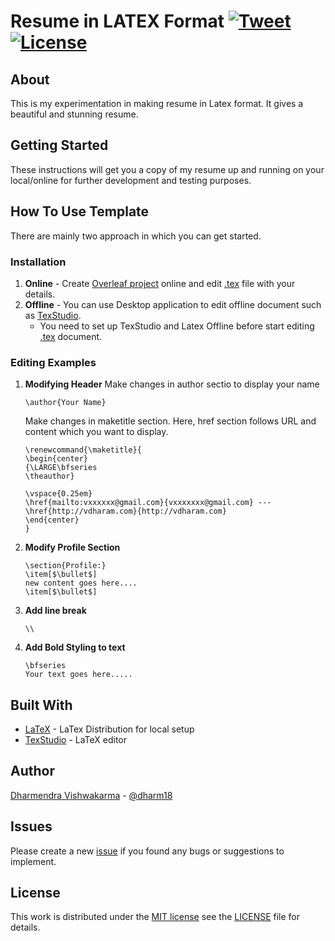 # Resume in LATEX Format [![Tweet](https://img.shields.io/twitter/url/http/shields.io.svg?style=social)](https://twitter.com/intent/tweet?url=https%3A%2F%2Fgithub.com%2Fdharm18%2Fresume&via=vdharm&text=Get%20your%20own%20beautiful%20and%20stunning%20look%20resume%20in%20Latex%20Format.%20&hashtags=latex-resume-template%2C%20resume-template%2C%20resume%2Ccv) [![License](http://img.shields.io/:license-mit-blue.svg)](http://doge.mit-license.org)

## About

This is my experimentation in making resume in Latex format. It gives a beautiful and stunning resume.

## Getting Started

These instructions will get you a copy of my resume up and running on your local/online for further development and testing purposes.

## How To Use Template

There are mainly two approach in which you can get started.

### Installation
1. **Online** - Create [Overleaf project](https://www.overleaf.com/project) online and edit [.tex](dharmendra_vishwakarma_resume.tex) file with your details.
2. **Offline** - You can use Desktop application to edit offline document such as [TexStudio](https://www.texstudio.org/).
    - You need to set up TexStudio and Latex Offline before start editing [.tex](dharmendra_vishwakarma_resume.tex) document.

### Editing Examples

1. **Modifying Header**
    Make changes in author sectio to display your name
    ```
    \author{Your Name}
    ```
    Make changes in maketitle section. Here, href section follows URL and content which you want to display. 
    ```
    \renewcommand{\maketitle}{
    \begin{center}
    {\LARGE\bfseries
    \theauthor}

    \vspace{0.25em}
    \href{mailto:vxxxxxx@gmail.com}{vxxxxxxx@gmail.com} --- \href{http://vdharam.com}{http://vdharam.com}
    \end{center}	
    }

    ```
2. **Modify Profile Section**
    ```
    \section{Profile:}
    \item[$\bullet$]
    new content goes here....
    \item[$\bullet$]
    ```

3. **Add line break**
    ```
    \\
    ```
4. **Add Bold Styling to text**
    ```
    \bfseries
    Your text goes here.....
    ```

## Built With

* [LaTeX](https://www.latex-project.org/) - LaTex Distribution for local setup
* [TexStudio](https://www.texstudio.org) - LaTeX editor

## Author
[Dharmendra Vishwakarma](http://vdharam.com) - [@dharm18](https://github.com/dharm18)

## Issues
Please create a new [issue](/issues) if you found any bugs or suggestions to implement. 

## License
This work is distributed under the [MIT license](https://opensource.org/licenses/MIT) see the [LICENSE](LICENSE) file for details.